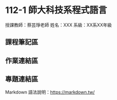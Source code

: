 # 112-1 師大科技系程式語言

授課教師：蔡芸琤老師
姓名：XXX
系級：XX系XX年級

## 課程筆記區

## 作業連結區

## 專題連結區
Markdown 語法說明：https://markdown.tw/
